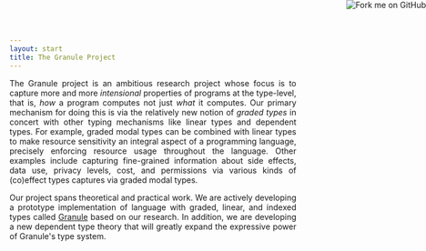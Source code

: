 ```yaml
---
layout: start
title: The Granule Project
---
```


<a href="https://github.com/granule-project/granule"><img style="position: absolute; top: 0; right: 0; border: 0;" src="https://camo.githubusercontent.com/652c5b9acfaddf3a9c326fa6bde407b87f7be0f4/68747470733a2f2f73332e616d617a6f6e6177732e636f6d2f6769746875622f726962626f6e732f666f726b6d655f72696768745f6f72616e67655f6666373630302e706e67" alt="Fork me on GitHub" data-canonical-src="https://s3.amazonaws.com/github/ribbons/forkme_right_orange_ff7600.png"></a>

<style>
  p, div {
    text-align: justify;
  }
</style>

The Granule project is an ambitious research project whose focus is to
capture more and more _intensional_ properties of programs at the
type-level, that is, _how_ a program computes not just _what_ it computes.
Our primary mechanism for doing this is via the relatively new notion of
_graded types_ in concert with other typing mechanisms like linear
types and dependent types. For example, graded modal types can be
combined with linear types to make resource sensitivity an integral
aspect of a programming language, precisely enforcing resource usage
throughout the language. Other examples include capturing fine-grained
information about side effects, data use, privacy levels, cost, and
permissions via various kinds of (co)effect types captures via graded
modal types.

Our project spans theoretical and practical work.  We are actively
developing a prototype implementation of language with graded, linear,
and indexed types called [Granule](/granule.html) based on our
research.  In addition, we are developing a new dependent type theory
that will greatly expand the expressive power of Granule's type
system.
